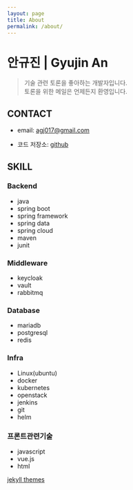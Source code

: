```yaml
---
layout: page
title: About
permalink: /about/
---
```


# 안규진 | Gyujin An

> 기술 관련 토론을 좋아하는 개발자입니다. <br>
> 토론을 위한 메일은 언제든지 환영입니다.

## CONTACT

* email: agj017@gmail.com

* 코드 저장소: [github](https://github.com/GyujinAn)

<!-- * [linkedin](https://www.linkedin.com/in/gyujin-an-515985192/) -->

## SKILL

### Backend  
* java 
* spring boot
* spring framework 
* spring data
* spring cloud 
* maven
* junit

### Middleware
* keycloak
* vault
* rabbitmq

### Database 
* mariadb 
* postgresql 
* redis

### Infra 
* Linux(ubuntu)
* docker
* kubernetes
* openstack 
* jenkins 
* git
* helm

### 프론트관련기술 
* javascript
* vue.js
* html

<!-- ## Career
오케스트로
클라우드 플랫폼 연구소 CloudOps팀(정규직)
2020.10 - 현재 재직중
 ● 1. Cloud Management Platform의 ​​AS(Authorization Server)개발 2020.10 -


프로젝트 설명
cmp(Cloud Management Platform)를 개발하기 위한 프로젝트이다. cmp란 어플리케이션 개발 및 운영에 필요한 인프라 및 미들웨어를 제공해주고 관리하기 위한 플랫폼이다. 해당 플렛 폼은 mas구조로 되어 있고 spring, vue.js, k8s를 통해 개발 및 운영된다. 이와 같은 퍼블릭 cmp는 AWS, GCP가 존재한다.
개발한 프로그램 설명
cloud내의 oauth 클라이언트들에게 oauth2.0의 인증 인가 서비스를 제공하기 위해 keycloak 를 사용하고 있었으나 유연한 커스텀을 위해 사내 자체적인 AS개발을 진행하였다. 개발은 Spring Security Oauth 프레임워크를 통해 진행하였다.
업무 및 성과
- 사내 자체 AS서버 개발
- cmp의 인증 및 인가 구현
● 2. Cloud Management Platform의 Gateway Api 개발 2020.10 - 프로젝트 설명
1.번과 같은 프로젝트
개발한 프로그램 설명
cmp의 api서버 보안 관리와 통신이력 관리 그리고 향후 트래픽 관리까지 고려하여 Gateway Api를 개발하였다. 개발은 Spring Cloud Gateway 프레임워크를 사용하여 진행하였다.
업무 및 성과
- 설정을 통한 cmp의 api서버 보안 관리 실현(cors, jwt유효성검사, ip 및 네트워크 필터링 등 등)
- cloud 관리자에게 제공할 api 요청 이력 데이터 구축
● 3. Cloud Management Platform의 회원 관리 모듈 개발 2020.10 - 2022.01 프로젝트 설명
1.번과 같은 프로젝트
개발한 프로그램 설명
cmp 회원 관리를 위한 RESTful api서버 및 화면를 개발하였다. 백엔드 쪽 개발은 Spring을 통 해서 진행하였고 프론트엔드 개발은 Vue.js 프레임워크를 이용하여 진행하였다.
업무 및 성과
- 회원에 대한 CURD 기능 구현
- 회원 관련 프론트 엔드 화면 구현(회원가입 화면 등등) - 회원 관련 추가 인증 기능 구현(이메일 인증, 캡쳐 등등)
기억에 남는 트러블슈팅
- 문제 : Spring boot의 설정파일에 의해 특정기능을 추가하거나 삭제하는 요구가 있었다. 그에 따라 특정기능들을 Decorator패턴으로 설계하고 Spring의 application.yml을 통해서 Decorator추가 여부를 결정하였다. 그런데 최초의 decorator를 제외한 두번째부터의 decorator들과 component(component 데코레이터 패턴의 컴포넌트를 의미하며 spring의 컴포넌트를 의미하지 않는다.)는 의존성을 주입을 받지 못 하여 NullPointException이 발생하 였다. (component에 아무런 decorator를 설정하지 않은 경우에는 의존성 주입을 정상으로 받아 NullPointException 발생하지 않았다.)
- 원인 : 최초의 decorator의 참조값은 Bean생성 메소드를 통해 return되므로 Spring Bean 으로 등록이 되어 의존성 주입을 받게 되었다. 하지만 두번째의 decorator들 혹은 component 은 new식(인스턴스 생성식)로 생성 된 후 최초의 decorator에 의해 참조는되지만 Bean생성 메소드 통해 return 되지 않았으므로 Spring Bean으로 등록되지 않아 의존성 주입을 받지 못 하게 된 것이었다.(decorator가 존재하지 않는 경우는 Bean생성 메소드가 component인스 턴스의 참조값을 return하므로 해당 component인스턴스는 의존성 주입을 받았다.)
- 해결 : 해당 Bean생성 메소드 안에 존재하는 new에 대응되는 Bean생성 메소드를 만들어 호 출해줌으로써 Decorator패턴으로 설계 된 모든 decorator와 component를 Spring Bean으 로 등록시켜 의존성 주입을 받도록 했다.
● 4.CloudManagementPlatform인프라구축및관리 2020.10-
프로젝트 설명
1.번에서 설명한 프로젝트는 기존에 VM기반으로 운영 관리 되어왔다. 개발 및 운영 비용 절감과 향후 대용량 트래픽에 대한 대비로 K8S 기반으로 회사 정책이 전환되었고 그에 따라 K8S환경을 구축하고 필요한 미들웨이를 설치 및 관리 하는 프로젝트이다.
사용 프로그램 - 오픈스택
- K8S
- Jenkins
- Helm
- Bitbucket
업무 및 성과
- 오픈스택 기반의 K8S 구축 및 관리
- helm을 이용한 cmp 미들웨어 구축 및 관리
- Jenkins를 이용한 cmp CI/CD 환경 구축 및 관리 - CMP helm 차트 작성 및 관리
- CMP 소스코드 형상 관리
기억에 남는 트러블슈팅
- 문제 : ​​cmp를 배포하는 경우 설정값이 spring application.yml에 존재하므로 빌드이후에는

수정 할 수 없었다. 그러한 상황은 많은 운영비용을 발생시킨다. 배포이후 설정값이 틀렸다거나 수정되는 경우는 빌드부터 다시 시작해야되기 때문이다.
- 원인 : 설정값들이 빌드시점에 결정되어버리기 때문이다. 설정값의 결정 시점을 배포시점으로 미룰 필요가 있다.
- 해결 : K8S의 ConfigMap 리소스를 사용하여 설정값을 외부에서 관리하였다. 그리고 배포 시 점에서는 spring app이 의존하는 os의 환경변수에 주입시켜줌으로써 빌드이후에도 자유롭게 설정값을 변경 할 수 있도록 하였다. -->



[jekyll themes](http://jekyllthemes.org/themes/monos/)